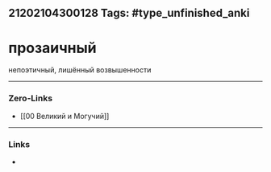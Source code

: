 21202104300128
Tags: #type_unfinished_anki 
---
# прозаичный

непоэтичный, лишённый возвышенности

---
### Zero-Links
- [[00 Великий и Могучий]]
---
### Links
-